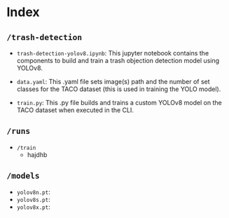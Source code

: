 # Index

## `/trash-detection`

* `trash-detection-yolov8.ipynb`: This jupyter notebook contains the components to build and train a trash objection detection model using YOLOv8.

* `data.yaml`: This .yaml file sets image(s) path and the number of set classes for the TACO dataset (this is used in training the YOLO model). 

* `train.py`: This .py file builds and trains a custom YOLOv8 model on the TACO dataset when executed in the CLI. 

## `/runs`
* `/train`
  * hajdhb

## `/models`
* `yolov8n.pt`:
* `yolov8s.pt`:
* `yolov8x.pt`:
